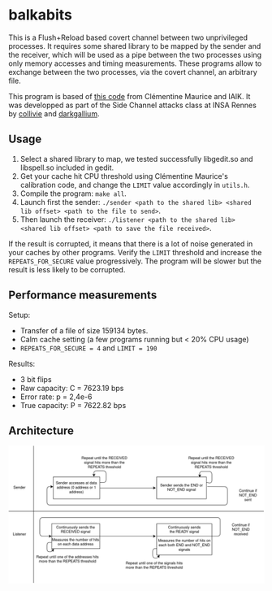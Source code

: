 # balkabits

This is a Flush+Reload based covert channel between two unprivileged processes.
It requires some shared library to be mapped by the sender and the receiver, which will be used as a pipe between the two processes using only memory accesses and timing measurements.
These programs allow to exchange between the two processes, via the covert channel, an arbitrary file.

This program is based of [this code](https://github.com/clementine-m/cache_template_attacks) from Clémentine Maurice and IAIK.
It was developped as part of the Side Channel attacks class at INSA Rennes by [collivie](https://github.com/collivie) and [darkgallium](https://github.com/darkgallium).

## Usage

1. Select a shared library to map, we tested successfully libgedit.so and libspell.so included in gedit.
2. Get your cache hit CPU threshold using Clémentine Maurice's calibration code, and change the `LIMIT` value accordingly in `utils.h`.
3. Compile the program: `make all`.
4. Launch first the sender: `./sender <path to the shared lib> <shared lib offset> <path to the file to send>`.
5. Then launch the receiver: `./listener <path to the shared lib> <shared lib offset> <path to save the file received>`.

If the result is corrupted, it means that there is a lot of noise generated in your caches by other programs. Verify the `LIMIT` threshold and increase the `REPEATS_FOR_SECURE` value progressively. The program will be slower but the result is less likely to be corrupted.

## Performance measurements

Setup:
* Transfer of a file of size 159134 bytes.
* Calm cache setting (a few programs running but < 20% CPU usage)
* `REPEATS_FOR_SECURE = 4` and `LIMIT = 190`

Results:
* 3 bit flips
* Raw capacity: C = 7623.19 bps
* Error rate: p = 2,4e-6
* True capacity: P = 7622.82 bps

## Architecture

![Schema of the architecture](https://raw.githubusercontent.com/darkgallium/balkabits/master/doc/architecture.png)
